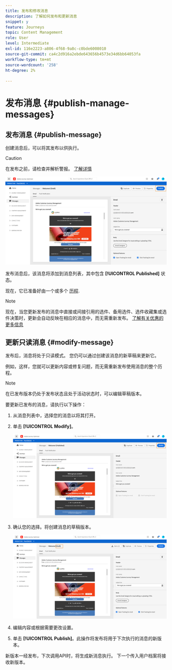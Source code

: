 ```yaml
---
title: 发布和修改消息
description: 了解如何发布和更新消息
snippet: y
feature: Journeys
topic: Content Management
role: User
level: Intermediate
exl-id: 116e2223-a806-4f68-9a8c-c0bde6008010
source-git-commit: ca4c2d916a2ebde643656b4573e34d6bb64053fa
workflow-type: tm+mt
source-wordcount: '258'
ht-degree: 2%

---
```


# 发布消息 {#publish-manage-messages}

## 发布消息 {#publish-message}

创建消息后，可以将其发布以供执行。

>[!CAUTION]
>
>在发布之前，请检查并解析警报。 [了解详情](alerts.md)

![](assets/publish-message.png)

发布消息后，该消息将添加到消息列表，其中包含 **[!UICONTROL Published]** 状态。

现在，它已准备好由一个或多个 [历程](building-journeys/journey.md).

>[!NOTE]
>
>现在，当您更新发布的消息中直接或间接引用的选件、备用选件、选件收藏集或选件决策时，更新会自动反映在相应的消息中，而无需重新发布。 [了解有关优惠的更多信息](offers/get-started/starting-offer-decisioning.md)

## 更新只读消息 {#modify-message}

发布后，消息将处于只读模式。 您仍可以通过创建该消息的新草稿来更新它。

例如，这样，您就可以更新内容或修复问题，而无需重新发布使用消息的整个历程。

>[!NOTE]
>
>在已发布版本仍处于发布状态且处于活动状态时，可以编辑草稿版本。

要更新已发布的消息，请执行以下操作：

1. 从消息列表中，选择您的消息以将其打开。

1. 单击 **[!UICONTROL Modify]**。

   ![](assets/message-modify.png)

1. 确认您的选择。将创建消息的草稿版本。

   ![](assets/message-modify-v2.png)

1. 编辑内容或根据需要更改设置。
1. 单击 **[!UICONTROL Publish]**。此操作将发布将用于下次执行的消息的新版本。

新版本一经发布，下次调用API时，将生成新消息执行。 下一个传入用户档案将接收新版本。

<!--For batch messages, the audience/segment being processed in the previous execution will not be affected by the new version. Only the next incoming API call with an audience/segment will generate a new message execution with the new version. -->
